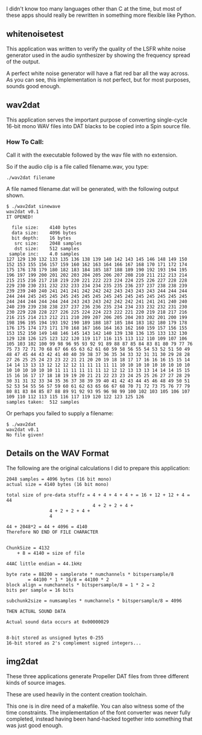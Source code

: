 I didn't know too many languages other than C at the time, but most of these apps should really be rewritten in something more flexible like Python.




## whitenoisetest

This application was written to verify the quality of the LSFR white noise generator used in the audio synthesizer by showing the frequency spread of the output.

A perfect white noise generator will have a flat red bar all the way across. As you can see, this implementation is not perfect, but for most purposes, sounds good enough.




## wav2dat

This application serves the important purpose of converting single-cycle 16-bit mono WAV files into DAT blacks to be copied into a Spin source file.

### How To Call:

Call it with the executable followed by the wav file with no extension.

So if the audio clip is a file called filename.wav, you type:

    ./wav2dat filename

A file named filename.dat will be generated, with the following output shown.

```
$ ./wav2dat sinewave
wav2dat v0.1
IT OPENED!

  file size:	4140 bytes
  data size:	4096 bytes
  bit depth:	16 bytes
   src size:	2048 samples
   dst size:	512 samples
 sample inc:	4.0 samples
127 129 130 132 133 135 136 138 139 140 142 143 145 146 148 149 150 152 153 155 156 157 159 160 162 163 164 166 167 168 170 171 172 174 175 176 178 179 180 182 183 184 185 187 188 189 190 192 193 194 195 196 197 199 200 201 202 203 204 205 206 207 208 210 211 212 213 214 215 215 216 217 218 219 220 221 222 223 224 224 225 226 227 228 228 229 230 230 231 232 232 233 234 234 235 235 236 237 237 238 238 239 239 239 240 240 241 241 241 242 242 242 243 243 243 243 244 244 244 244 244 245 245 245 245 245 245 245 245 245 245 245 245 245 245 245 244 244 244 244 244 244 243 243 243 242 242 242 241 241 241 240 240 240 239 239 238 238 237 237 236 236 235 234 234 233 232 232 231 230 230 229 228 228 227 226 225 224 224 223 222 221 220 219 218 217 216 216 215 214 213 212 211 210 209 207 206 205 204 203 202 201 200 199 198 196 195 194 193 192 190 189 188 187 185 184 183 182 180 179 178 176 175 174 173 171 170 168 167 166 164 163 162 160 159 157 156 155 153 152 150 149 148 146 145 143 142 140 139 138 136 135 133 132 130 129 128 126 125 123 122 120 119 117 116 115 113 112 110 109 107 106 105 103 102 100 99 98 96 95 93 92 91 89 88 87 85 84 83 81 80 79 77 76 75 73 72 71 70 68 67 66 65 63 62 61 60 59 58 56 55 54 53 52 51 50 49 48 47 45 44 43 42 41 40 40 39 38 37 36 35 34 33 32 31 31 30 29 28 28 27 26 25 25 24 23 23 22 21 21 20 20 19 18 18 17 17 16 16 16 15 15 14 14 14 13 13 13 12 12 12 12 11 11 11 11 11 10 10 10 10 10 10 10 10 10 10 10 10 10 10 10 11 11 11 11 11 11 12 12 12 13 13 13 14 14 14 15 15 15 16 16 17 17 18 18 19 19 20 21 21 22 23 23 24 25 25 26 27 27 28 29 30 31 31 32 33 34 35 36 37 38 39 39 40 41 42 43 44 45 46 48 49 50 51 52 53 54 55 56 57 59 60 61 62 63 65 66 67 68 70 71 72 73 75 76 77 79 80 81 83 84 85 87 88 89 91 92 93 95 96 98 99 100 102 103 105 106 107 109 110 112 113 115 116 117 119 120 122 123 125 126 
samples taken:	512 samples
```

Or perhaps you failed to supply a filename:

```
$ ./wav2dat
wav2dat v0.1
No file given!
```

## Details on the WAV Format

The following are the original calculations I did to prepare this application:

```
2048 samples = 4096 bytes (16 bit mono)
actual size = 4140 bytes (16 bit mono)

total size of pre-data stuffz = 4 + 4 + 4 + 4 + = 16 + 12 + 12 + 4 = 44
                                4 + 2 + 2 + 4 +   
 				4 + 2 + 2 + 4 + 
 				4

44 + 2048*2 = 44 + 4096 = 4140
Therefore NO END OF FILE CHARACTER


ChunkSize = 4132
	+ 8 = 4140 = size of file

44AC little endian = 44.1kHz

byte rate = 88200 = samplerate * numchannels * bitspersample/8
		= 44100 * 1 * 16/8 = 44100 * 2
block align = numchannels * bitspersample/8 = 1 * 2 = 2
bits per sample = 16 bits

subchunk2size = numsamples * numchannels * bitspersample/8 = 4096

THEN ACTUAL SOUND DATA

Actual sound data occurs at 0x00000029


8-bit stored as unsigned bytes 0-255
16-bit stored as 2's complement signed integers...
```

## img2dat

These three applications generate Propeller DAT files from three different kinds of source images.

These are used heavily in the content creation toolchain.

This one is in dire need of a makefile. You can also witness some of the time constraints. The implementation of the font converter was never fully completed, instead having been hand-hacked together into something that was just good enough.
